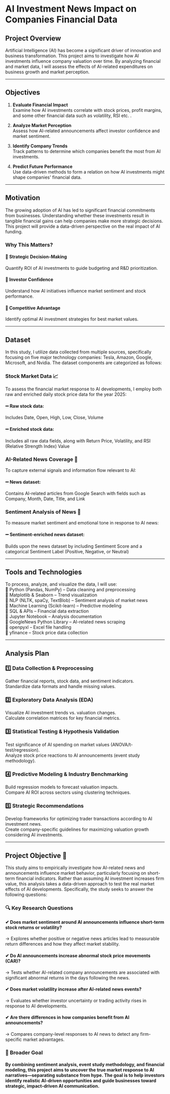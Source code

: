 # AI Investment News Impact on Companies Financial Data

## Project Overview
Artificial Intelligence (AI) has become a significant driver of innovation and business transformation. This project aims to investigate how AI investments influence company valuation over time. By analyzing financial and market data, I will assess the effects of AI-related expenditures on business growth and market perception.

---

## Objectives
1. **Evaluate Financial Impact**  
   Examine how AI investments correlate with stock prices, profit margins, and some other financial data such as volatility, RSI etc. .  

3. **Analyze Market Perception**  
    Assess how AI-related announcements affect investor confidence and market sentiment.  

5. **Identify Company Trends**  
    Track patterns to determine which companies benefit the most from AI investments.  

7. **Predict Future Performance**  
    Use data-driven methods to form a relation on how AI investments might shape companies' financial data.

---

## Motivation
The growing adoption of AI has led to significant financial commitments from businesses. Understanding whether these investments result in tangible financial gains can help companies make more strategic decisions. This project will provide a data-driven perspective on the real impact of AI funding.

### Why This Matters?
#### 🔹 Strategic Decision-Making  
  Quantify ROI of AI investments to guide budgeting and R&D prioritization.  
#### 🔹 Investor Confidence  
  Understand how AI initiatives influence market sentiment and stock performance.  
#### 🔹 Competitive Advantage  
  Identify optimal AI investment strategies for best market values.  

---

## Dataset
In this study, I utilize data collected from multiple sources, specifically focusing on five major technology companies: Tesla, Amazon, Google, Microsoft, and Nvidia. The dataset components are categorized as follows:

### Stock Market Data 📈
To assess the financial market response to AI developments, I employ both raw and enriched daily stock price data for the year 2025:
#### ➖ Raw stock data:
Includes Date, Open, High, Low, Close, Volume
#### ➖ Enriched stock data:
Includes all raw data fields, along with Return Price, Volatility, and RSI (Relative Strength Index) Value

### AI-Related News Coverage 📰
To capture external signals and information flow relevant to AI:
#### ➖ News dataset:
Contains AI-related articles from Google Search with fields such as Company, Month, Date, Title, and Link

### Sentiment Analysis of News 💬
To measure market sentiment and emotional tone in response to AI news:
#### ➖ Sentiment-enriched news dataset:
Builds upon the news dataset by including Sentiment Score and a categorical Sentiment Label (Positive, Negative, or Neutral)

---

## Tools and Technologies
To process, analyze, and visualize the data, I will use:  
📌 Python (Pandas, NumPy) – Data cleaning and preprocessing  
📌 Matplotlib & Seaborn – Trend visualization  
📌 NLP (NLTK, spaCy, TextBlob) – Sentiment analysis of market news  
📌 Machine Learning (Scikit-learn) – Predictive modeling  
📌 SQL & APIs – Financial data extraction  
📌 Jupyter Notebook – Analysis documentation    
📌 GoogleNews Python Library – AI-related news scraping     
📌 openpyxl – Excel file handling   
📌 yfinance – Stock price data collection  



---

## Analysis Plan
### 1️⃣ Data Collection & Preprocessing  
Gather financial reports, stock data, and sentiment indicators.  
Standardize data formats and handle missing values.  

### 2️⃣ Exploratory Data Analysis (EDA)  
Visualize AI investment trends vs. valuation changes.  
Calculate correlation matrices for key financial metrics.  

### 3️⃣ Statistical Testing & Hypothesis Validation  
Test significance of AI spending on market values (ANOVA/t-test/regression).  
Analyze stock price reactions to AI announcements (event study methodology).  

### 4️⃣ Predictive Modeling & Industry Benchmarking  
Build regression models to forecast valuation impacts.  
Compare AI ROI across sectors using clustering techniques.  

### 5️⃣ Strategic Recommendations  
Develop frameworks for optimizing trader transactions according to AI investment news.  
Create company-specific guidelines for maximizing valuation growth considering AI investments.  

---

## Project Objective 🎯
This study aims to empirically investigate how AI-related news and announcements influence market behavior, particularly focusing on short-term financial indicators. Rather than assuming AI investment increases firm value, this analysis takes a data-driven approach to test the real market effects of AI developments. Specifically, the study seeks to answer the following questions: 
### 🔍 Key Research Questions
#### ✔ Does market sentiment around AI announcements influence short-term stock returns or volatility?  
→ Explores whether positive or negative news articles lead to measurable return differences and how they affect market stability.
#### ✔ Do AI announcements increase abnormal stock price movements (CAR)?
→ Tests whether AI-related company announcements are associated with significant abnormal returns in the days following the news.  
#### ✔ Does market volatility increase after AI-related news events?
→ Evaluates whether investor uncertainty or trading activity rises in response to AI developments.
#### ✔ Are there differences in how companies benefit from AI announcements?
→ Compares company-level responses to AI news to detect any firm-specific market advantages.  

### 🧠 Broader Goal
#### By combining sentiment analysis, event study methodology, and financial modeling, this project aims to uncover the true market response to AI narratives—separating substance from hype. The goal is to help investors identify realistic AI-driven opportunities and guide businesses toward strategic, impact-driven AI communication.
